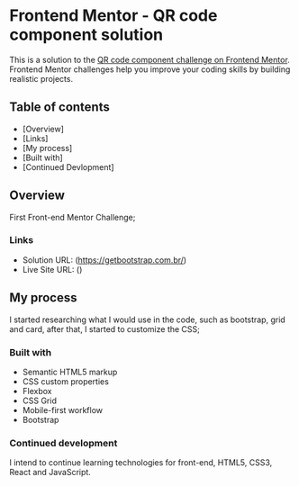 # Frontend Mentor - QR code component solution

This is a solution to the [QR code component challenge on Frontend Mentor](https://www.frontendmentor.io/challenges/qr-code-component-iux_sIO_H). Frontend Mentor challenges help you improve your coding skills by building realistic projects. 

## Table of contents

  - [Overview]
  - [Links]
  - [My process]
  - [Built with]
  - [Continued Devlopment]


## Overview

First Front-end Mentor Challenge;

### Links

- Solution URL: (https://getbootstrap.com.br/)
- Live Site URL: ()

## My process

I started researching what I would use in the code, such as bootstrap, grid and card, after that, I started to customize the CSS;

### Built with

- Semantic HTML5 markup
- CSS custom properties
- Flexbox
- CSS Grid
- Mobile-first workflow
- Bootstrap


### Continued development

I intend to continue learning technologies for front-end, HTML5, CSS3, React and JavaScript.

